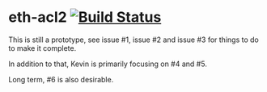 # eth-acl2 [![Build Status](https://travis-ci.org/zchn/eth-acl2.svg?branch=master)](https://travis-ci.org/zchn/eth-acl2)

This is still a prototype, see issue #1, issue #2 and issue #3 for things to do to make it complete.

In addition to that, Kevin is primarily focusing on #4 and #5.

Long term, #6 is also desirable.
